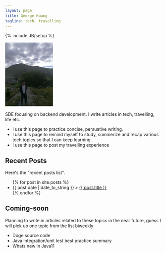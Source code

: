 ```yaml
---
layout: page
title: George Huang
tagline: tech, travelling
---
```

{% include JB/setup %}


<img src="./assets/themes/imgs/1627385056.jpg" style="zoom:20%" alt="photos"/>


SDE focusing on backend development.
I write articles in tech, travelling, life etc. 
- I use this page to practice concise, persuative writing. 
- I use this page to remind myself to study, summerize and recap various tech topics so that I can keep learning.
- I use this page to post my travelling experience


## Recent Posts

Here's the "recent posts list".

<ul class="posts">
  {% for post in site.posts %}
    <li><span>{{ post.date | date_to_string }}</span> &raquo; <a href="{{ BASE_PATH }}{{ post.url }}">{{ post.title }}</a></li>
  {% endfor %}
</ul>

## Coming-soon

Planning to write in articles related to these topics in the near future, guess I will pick up one topic from the list biweekly:

- Doge source code 
- Java integration/unit test best practice summary
- Whats new in Java11

